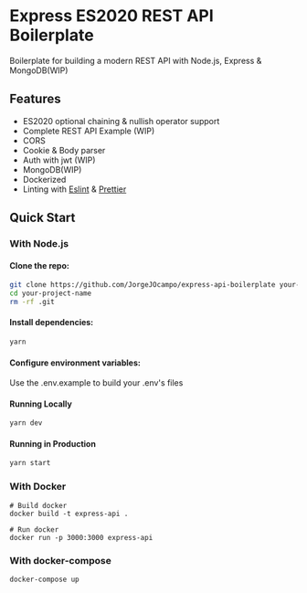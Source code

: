 # Express ES2020 REST API Boilerplate

Boilerplate for building a modern REST API with Node.js, Express & MongoDB(WIP)

## Features

- ES2020 optional chaining & nullish operator support
- Complete REST API Example (WIP)
- CORS
- Cookie & Body parser
- Auth with jwt (WIP)
- MongoDB(WIP)
- Dockerized
- Linting with [Eslint](http://eslint.org) & [Prettier](https://prettier.io/)

## Quick Start

### With Node.js

#### Clone the repo:

```bash
git clone https://github.com/JorgeJOcampo/express-api-boilerplate your-project-name
cd your-project-name
rm -rf .git
```

#### Install dependencies:

```bash
yarn
```

#### Configure environment variables:

Use the .env.example to build your .env's files

#### Running Locally

```bash
yarn dev
```

#### Running in Production

```bash
yarn start
```

### With Docker
```
# Build docker 
docker build -t express-api .

# Run docker
docker run -p 3000:3000 express-api
```

### With docker-compose
```
docker-compose up
```
